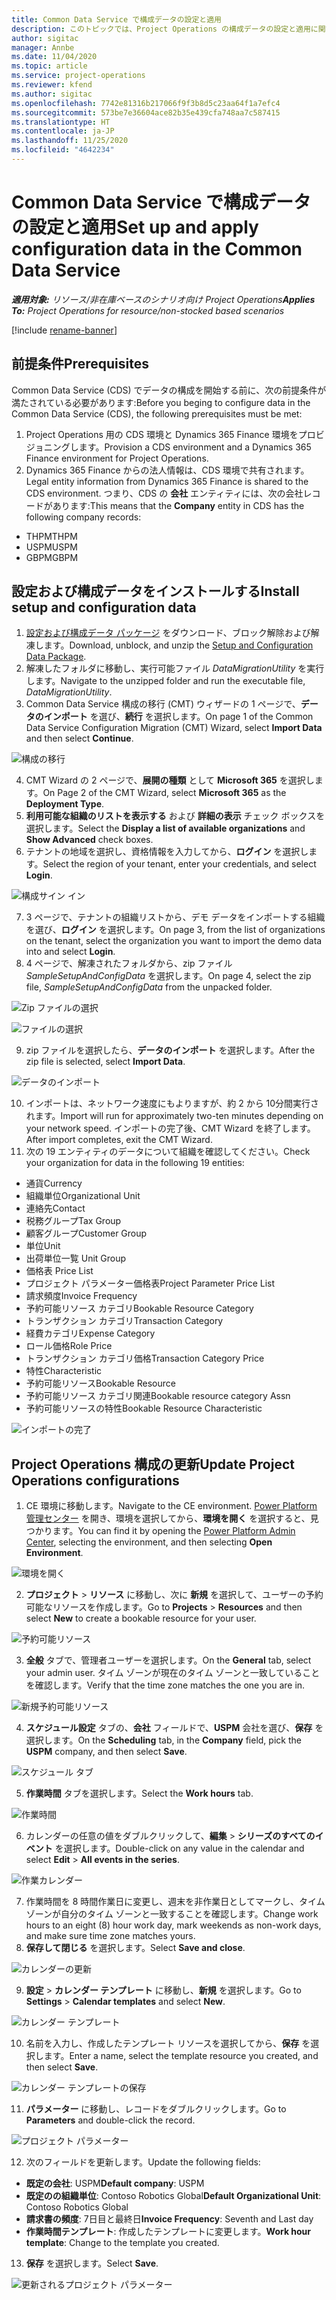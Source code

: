 ```yaml
---
title: Common Data Service で構成データの設定と適用
description: このトピックでは、Project Operations の構成データの設定と適用に関する情報を提供します。
author: sigitac
manager: Annbe
ms.date: 11/04/2020
ms.topic: article
ms.service: project-operations
ms.reviewer: kfend
ms.author: sigitac
ms.openlocfilehash: 7742e81316b217066f9f3b8d5c23aa64f1a7efc4
ms.sourcegitcommit: 573be7e36604ace82b35e439cfa748aa7c587415
ms.translationtype: HT
ms.contentlocale: ja-JP
ms.lasthandoff: 11/25/2020
ms.locfileid: "4642234"
---
```

# <a name="set-up-and-apply-configuration-data-in-the-common-data-service"></a><span data-ttu-id="97b53-103">Common Data Service で構成データの設定と適用</span><span class="sxs-lookup"><span data-stu-id="97b53-103">Set up and apply configuration data in the Common Data Service</span></span> 

<span data-ttu-id="97b53-104">_**適用対象:** リソース/非在庫ベースのシナリオ向け Project Operations_</span><span class="sxs-lookup"><span data-stu-id="97b53-104">_**Applies To:** Project Operations for resource/non-stocked based scenarios_</span></span>

[!include [rename-banner](~/includes/cc-data-platform-banner.md)]

## <a name="prerequisites"></a><span data-ttu-id="97b53-105">前提条件</span><span class="sxs-lookup"><span data-stu-id="97b53-105">Prerequisites</span></span>

<span data-ttu-id="97b53-106">Common Data Service (CDS) でデータの構成を開始する前に、次の前提条件が満たされている必要があります:</span><span class="sxs-lookup"><span data-stu-id="97b53-106">Before you beging to configure data in the Common Data Service (CDS), the following prerequisites must be met:</span></span>

1.  <span data-ttu-id="97b53-107">Project Operations 用の CDS 環境と Dynamics 365 Finance 環境をプロビジョニングします。</span><span class="sxs-lookup"><span data-stu-id="97b53-107">Provision a CDS environment and a Dynamics 365 Finance environment for Project Operations.</span></span>
2.  <span data-ttu-id="97b53-108">Dynamics 365 Finance からの法人情報は、CDS 環境で共有されます。</span><span class="sxs-lookup"><span data-stu-id="97b53-108">Legal entity information from Dynamics 365 Finance is shared to the CDS environment.</span></span> <span data-ttu-id="97b53-109">つまり、CDS の **会社** エンティティには、次の会社レコードがあります:</span><span class="sxs-lookup"><span data-stu-id="97b53-109">This means that the **Company** entity in CDS has the following company records:</span></span>
  - <span data-ttu-id="97b53-110">THPM</span><span class="sxs-lookup"><span data-stu-id="97b53-110">THPM</span></span>
  - <span data-ttu-id="97b53-111">USPM</span><span class="sxs-lookup"><span data-stu-id="97b53-111">USPM</span></span>
  - <span data-ttu-id="97b53-112">GBPM</span><span class="sxs-lookup"><span data-stu-id="97b53-112">GBPM</span></span>

## <a name="install-setup-and-configuration-data"></a><span data-ttu-id="97b53-113">設定および構成データをインストールする</span><span class="sxs-lookup"><span data-stu-id="97b53-113">Install setup and configuration data</span></span>

1. <span data-ttu-id="97b53-114">[設定および構成データ パッケージ](https://download.microsoft.com/download/1/3/4/1349369c-6209-42b7-b3b4-5be0e67cacd8/ProjOpsSampleSetupData-%20Integrated%20UR1.zip) をダウンロード、ブロック解除および解凍します。</span><span class="sxs-lookup"><span data-stu-id="97b53-114">Download, unblock, and unzip the [Setup and Configuration Data Package](https://download.microsoft.com/download/1/3/4/1349369c-6209-42b7-b3b4-5be0e67cacd8/ProjOpsSampleSetupData-%20Integrated%20UR1.zip).</span></span>
2. <span data-ttu-id="97b53-115">解凍したフォルダに移動し、実行可能ファイル *DataMigrationUtility* を実行します。</span><span class="sxs-lookup"><span data-stu-id="97b53-115">Navigate to the unzipped folder and run the executable file, *DataMigrationUtility*.</span></span>
3. <span data-ttu-id="97b53-116">Common Data Service 構成の移行 (CMT) ウィザードの 1 ページで、**データのインポート** を選び、**続行** を選択します。</span><span class="sxs-lookup"><span data-stu-id="97b53-116">On page 1 of the Common Data Service Configuration Migration (CMT) Wizard, select **Import Data** and then select **Continue**.</span></span>

![構成の移行](./media/1ConfigurationMigration.png)

4. <span data-ttu-id="97b53-118">CMT Wizard の 2 ページで、**展開の種類** として **Microsoft 365** を選択します。</span><span class="sxs-lookup"><span data-stu-id="97b53-118">On Page 2 of the CMT Wizard, select **Microsoft 365** as the **Deployment Type**.</span></span>
5. <span data-ttu-id="97b53-119">**利用可能な組織のリストを表示する** および **詳細の表示** チェック ボックスを選択します。</span><span class="sxs-lookup"><span data-stu-id="97b53-119">Select the **Display a list of available organizations** and **Show Advanced** check boxes.</span></span>
6. <span data-ttu-id="97b53-120">テナントの地域を選択し、資格情報を入力してから、**ログイン** を選択します。</span><span class="sxs-lookup"><span data-stu-id="97b53-120">Select the region of your tenant, enter your credentials, and select **Login**.</span></span>

![構成サイン イン](./media/2ConfigurationSignin.png)

7. <span data-ttu-id="97b53-122">3 ページで、テナントの組織リストから、デモ データをインポートする組織を選び、**ログイン** を選択します。</span><span class="sxs-lookup"><span data-stu-id="97b53-122">On page 3, from the list of organizations on the tenant, select the organization you want to import the demo data into and select **Login**.</span></span>
8. <span data-ttu-id="97b53-123">4 ページで、解凍されたフォルダから、zip ファイル *SampleSetupAndConfigData* を選択します。</span><span class="sxs-lookup"><span data-stu-id="97b53-123">On page 4, select the zip file, *SampleSetupAndConfigData* from the unpacked folder.</span></span>

![Zip ファイルの選択](./media/3ZipFile.png)

![ファイルの選択](./media/4SelectAFile.png)

9. <span data-ttu-id="97b53-126">zip ファイルを選択したら、**データのインポート** を選択します。</span><span class="sxs-lookup"><span data-stu-id="97b53-126">After the zip file is selected, select **Import Data**.</span></span>

![データの​​インポート](./media/5ImportData.png)

10. <span data-ttu-id="97b53-128">インポートは、ネットワーク速度にもよりますが、約 2 から 10分間実行されます。</span><span class="sxs-lookup"><span data-stu-id="97b53-128">Import will run for approximately two-ten minutes depending on your network speed.</span></span> <span data-ttu-id="97b53-129">インポートの完了後、CMT Wizard を終了します。</span><span class="sxs-lookup"><span data-stu-id="97b53-129">After import completes, exit the CMT Wizard.</span></span> 
11. <span data-ttu-id="97b53-130">次の 19 エンティティのデータについて組織を確認してください。</span><span class="sxs-lookup"><span data-stu-id="97b53-130">Check your organization for data in the following 19 entities:</span></span>

  - <span data-ttu-id="97b53-131">通貨</span><span class="sxs-lookup"><span data-stu-id="97b53-131">Currency</span></span>
  - <span data-ttu-id="97b53-132">組織単位</span><span class="sxs-lookup"><span data-stu-id="97b53-132">Organizational Unit</span></span>
  - <span data-ttu-id="97b53-133">連絡先</span><span class="sxs-lookup"><span data-stu-id="97b53-133">Contact</span></span>
  - <span data-ttu-id="97b53-134">税務グループ</span><span class="sxs-lookup"><span data-stu-id="97b53-134">Tax Group</span></span>
  - <span data-ttu-id="97b53-135">顧客グループ</span><span class="sxs-lookup"><span data-stu-id="97b53-135">Customer Group</span></span>
  - <span data-ttu-id="97b53-136">単位</span><span class="sxs-lookup"><span data-stu-id="97b53-136">Unit</span></span>
  - <span data-ttu-id="97b53-137">出荷単位一覧 </span><span class="sxs-lookup"><span data-stu-id="97b53-137">Unit Group</span></span>
  - <span data-ttu-id="97b53-138">価格表 </span><span class="sxs-lookup"><span data-stu-id="97b53-138">Price List</span></span>
  - <span data-ttu-id="97b53-139">プロジェクト パラメーター価格表</span><span class="sxs-lookup"><span data-stu-id="97b53-139">Project Parameter Price List</span></span>
  - <span data-ttu-id="97b53-140">請求頻度</span><span class="sxs-lookup"><span data-stu-id="97b53-140">Invoice Frequency</span></span>
  - <span data-ttu-id="97b53-141">予約可能リソース カテゴリ</span><span class="sxs-lookup"><span data-stu-id="97b53-141">Bookable Resource Category</span></span>
  - <span data-ttu-id="97b53-142">トランザクション カテゴリ</span><span class="sxs-lookup"><span data-stu-id="97b53-142">Transaction Category</span></span>
  - <span data-ttu-id="97b53-143">経費カテゴリ</span><span class="sxs-lookup"><span data-stu-id="97b53-143">Expense Category</span></span>
  - <span data-ttu-id="97b53-144">ロール価格</span><span class="sxs-lookup"><span data-stu-id="97b53-144">Role Price</span></span>
  - <span data-ttu-id="97b53-145">トランザクション カテゴリ価格</span><span class="sxs-lookup"><span data-stu-id="97b53-145">Transaction Category Price</span></span>
  - <span data-ttu-id="97b53-146">特性</span><span class="sxs-lookup"><span data-stu-id="97b53-146">Characteristic</span></span>
  - <span data-ttu-id="97b53-147">予約可能リソース</span><span class="sxs-lookup"><span data-stu-id="97b53-147">Bookable Resource</span></span>
  - <span data-ttu-id="97b53-148">予約可能リソース カテゴリ関連</span><span class="sxs-lookup"><span data-stu-id="97b53-148">Bookable resource category Assn</span></span>
  - <span data-ttu-id="97b53-149">予約可能リソースの特性</span><span class="sxs-lookup"><span data-stu-id="97b53-149">Bookable Resource Characteristic</span></span>

![インポートの完了](./media/6CompleteImport.png)

## <a name="update-project-operations-configurations"></a><span data-ttu-id="97b53-151">Project Operations 構成の更新</span><span class="sxs-lookup"><span data-stu-id="97b53-151">Update Project Operations configurations</span></span>

1. <span data-ttu-id="97b53-152">CE 環境に移動します。</span><span class="sxs-lookup"><span data-stu-id="97b53-152">Navigate to the CE environment.</span></span> <span data-ttu-id="97b53-153">[Power Platform 管理センター](https://admin.powerplatform.microsoft.com/environments) を開き、環境を選択してから、**環境を開く** を選択すると、見つかります。</span><span class="sxs-lookup"><span data-stu-id="97b53-153">You can find it by opening the [Power Platform Admin Center](https://admin.powerplatform.microsoft.com/environments), selecting the environment, and then selecting **Open Environment**.</span></span> 

![環境を開く](./media/7OpenEnvironment.png)

2. <span data-ttu-id="97b53-155">**プロジェクト** > **リソース** に移動し、次に **新規** を選択して、ユーザーの予約可能なリソースを作成します。</span><span class="sxs-lookup"><span data-stu-id="97b53-155">Go to **Projects** > **Resources** and then select **New** to create a bookable resource for your user.</span></span>

![予約可能リソース](./media/8BookableResources.png)

3. <span data-ttu-id="97b53-157">**全般** タブで、管理者ユーザーを選択します。</span><span class="sxs-lookup"><span data-stu-id="97b53-157">On the **General** tab, select your admin user.</span></span> <span data-ttu-id="97b53-158">タイム ゾーンが現在のタイム ゾーンと一致していることを確認します。</span><span class="sxs-lookup"><span data-stu-id="97b53-158">Verify that the time zone matches the one you are in.</span></span> 

![新規予約可能リソース](./media/9NewBookableResource.png)

4. <span data-ttu-id="97b53-160">**スケジュール設定** タブの、**会社** フィールドで、**USPM** 会社を選び、**保存** を選択します。</span><span class="sxs-lookup"><span data-stu-id="97b53-160">On the **Scheduling** tab, in the **Company** field, pick the **USPM** company, and then select **Save**.</span></span> 

![スケジュール タブ](./media/10SchedulingTab.png)

5. <span data-ttu-id="97b53-162">**作業時間** タブを選択します。</span><span class="sxs-lookup"><span data-stu-id="97b53-162">Select the **Work hours** tab.</span></span>  

![作業時間](./media/11WorkHours.png)

6. <span data-ttu-id="97b53-164">カレンダーの任意の値をダブルクリックして、**編集** > **シリーズのすべてのイベント** を選択します。</span><span class="sxs-lookup"><span data-stu-id="97b53-164">Double-click on any value in the calendar and select **Edit** > **All events in the series**.</span></span> 

![作業カレンダー](./media/12WorkCalendar.png)

7. <span data-ttu-id="97b53-166">作業時間を 8 時間作業日に変更し、週末を非作業日としてマークし、タイム ゾーンが自分のタイム ゾーンと一致することを確認します。</span><span class="sxs-lookup"><span data-stu-id="97b53-166">Change work hours to an eight (8) hour work day, mark weekends as non-work days, and make sure time zone matches yours.</span></span> 
8. <span data-ttu-id="97b53-167">**保存して閉じる** を選択します。</span><span class="sxs-lookup"><span data-stu-id="97b53-167">Select **Save and close**.</span></span>

![カレンダーの更新](./media/13UpdateCalendar.png)

9. <span data-ttu-id="97b53-169">**設定** > **カレンダー テンプレート** に移動し、**新規** を選択します。</span><span class="sxs-lookup"><span data-stu-id="97b53-169">Go to **Settings** > **Calendar templates** and select **New**.</span></span>
 
 ![カレンダー テンプレート](./media/14CalendarTemplates.png)
 
 10. <span data-ttu-id="97b53-171">名前を入力し、作成したテンプレート リソースを選択してから、**保存** を選択します。</span><span class="sxs-lookup"><span data-stu-id="97b53-171">Enter a name, select the template resource you created, and then select **Save**.</span></span> 
 
 ![カレンダー テンプレートの保存](./media/15SaveCalendarTemplate.png)
 
 11. <span data-ttu-id="97b53-173">**パラメーター** に移動し、レコードをダブルクリックします。</span><span class="sxs-lookup"><span data-stu-id="97b53-173">Go to **Parameters** and double-click the record.</span></span> 
 
 ![プロジェクト パラメーター](./media/16ProjectParameters.png)
 
12. <span data-ttu-id="97b53-175">次のフィールドを更新します。</span><span class="sxs-lookup"><span data-stu-id="97b53-175">Update the following fields:</span></span>

 - <span data-ttu-id="97b53-176">**既定の会社**: USPM</span><span class="sxs-lookup"><span data-stu-id="97b53-176">**Default company**: USPM</span></span>
 - <span data-ttu-id="97b53-177">**既定のの組織単位**: Contoso Robotics Global</span><span class="sxs-lookup"><span data-stu-id="97b53-177">**Default Organizational Unit**: Contoso Robotics Global</span></span>
 - <span data-ttu-id="97b53-178">**請求書の頻度**: 7日目と最終日</span><span class="sxs-lookup"><span data-stu-id="97b53-178">**Invoice Frequency**: Seventh and Last day</span></span>
 - <span data-ttu-id="97b53-179">**作業時間テンプレート**: 作成したテンプレートに変更します。</span><span class="sxs-lookup"><span data-stu-id="97b53-179">**Work hour template**: Change to the template you created.</span></span>

13. <span data-ttu-id="97b53-180">**保存** を選択します。</span><span class="sxs-lookup"><span data-stu-id="97b53-180">Select **Save**.</span></span> 

![更新されるプロジェクト パラメーター](./media/17UpdatedProjectParameters.png)
